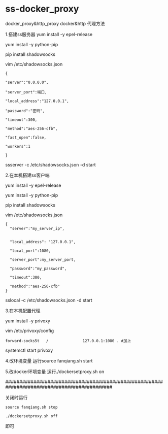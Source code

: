 # ss-docker_proxy
docker_proxy&amp;http_proxy
docker&http 代理方法


1.搭建ss服务器
yum install -y epel-release


yum install -y python-pip 

pip install shadowsocks

vim /etc/shadowsocks.json

	{

	"server":"0.0.0.0",

	"server_port":端口,

	"local_address":"127.0.0.1",

	"password":"密码",

	"timeout":300,

	"method":"aes-256-cfb",

	"fast_open":false,

	"workers":1

	}

ssserver -c /etc/shadowsocks.json -d start 

2.在本机搭建ss客户端

yum install -y epel-release

yum install -y python-pip 

pip install shadowsocks

vim /etc/shadowsocks.json

	{
	  "server":"my_server_ip",
	  
	  
	  "local_address": "127.0.0.1",
	  
	  "local_port":1080,
	  
	  "server_port":my_server_port,
	  
	  "password":"my_password",
	  
	  "timeout":300,
	  
	  "method":"aes-256-cfb"
	}

sslocal -c /etc/shadowsocks.json -d start

3.在本机配置代理

yum install -y privoxy

vim /etc/privoxy/config

	forward-socks5t   /               127.0.0.1:1080 . #加上

systemctl start privoxy

4.改环境变量
运行source fanqiang.sh start



5.改docker环境变量
运行./dockersetproxy.sh on



##############################################################################################

关闭时运行

	source fanqiang.sh stop

	./dockersetproxy.sh off 

即可